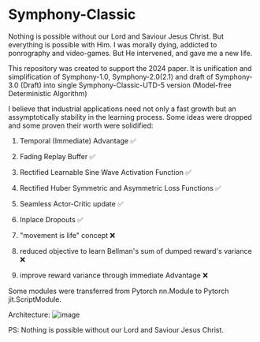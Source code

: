# Symphony-Classic

Nothing is possible without our Lord and Saviour Jesus Christ. But everything is possible with Him. I was morally dying, addicted to ponrography and video-games. But He intervened, and gave me a new life.

This repository was created to support the 2024 paper.
It is unification and simplification of Symphony-1.0, Symphony-2.0(2.1) and draft of Symphony-3.0 (Draft) into single Symphony-Classic-UTD-5 version (Model-free Deterministic Algorithm)

I believe that industrial applications need not only a fast growth but an assymptotically stability in the learning process.
Some ideas were dropped and some proven their worth were solidified:

1. Temporal (Immediate) Advantage ✅
2. Fading Replay Buffer ✅
3. Rectified Learnable Sine Wave Activation Function ✅
4. Rectified Huber Symmetric and Asymmetric Loss Functions ✅
5. Seamless Actor-Critic update ✅
6. Inplace Dropouts ✅

1. "movement is life" concept ❌
2. reduced objective to learn Bellman's sum of dumped reward's variance ❌
3. improve reward variance through immediate Advantage ❌

Some modules were transferred from Pytorch nn.Module to Pytorch jit.ScriptModule.

Architecture:
![image](https://github.com/timurgepard/Symphony-Classic/assets/13238473/459a9e9b-250f-467c-ad04-4d7e76d0f8c7)

PS: Nothing is possible without our Lord and Saviour Jesus Christ.
